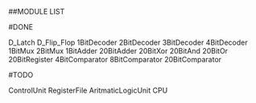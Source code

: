 ##MODULE LIST

#DONE 

D_Latch
D_Flip_Flop
1BitDecoder
2BitDecoder
3BitDecoder
4BitDecoder
1BitMux
2BitMux
1BitAdder
20BitAdder
20BitXor
20BitAnd
20BitOr
20BitRegister
4BitComparator
8BitComparator
20BitComparator


#TODO

ControlUnit
RegisterFile
AritmaticLogicUnit
CPU